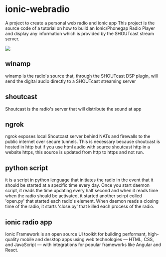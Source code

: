 # ionic-webradio
A project to create a personal web radio and ionic app
This project is the source code of a tutorial on how to build an Ionic/Phonegap Radio Player and display any information which is provided by the SHOUTcast stream server.

[![](https://mermaid.ink/img/eyJjb2RlIjoic3RhdGVEaWFncmFtXG5weXRob25fc2NyaXB0LS0-IHdpbmFtcFxucHl0aG9uX3NjcmlwdCAtLT4gU2hvdXRjYXN0XG5weXRob25fc2NyaXB0LS0-IG5ncm9rXG53aW5hbXAgLS0-IFNob3V0Y2FzdFxuU2hvdXRjYXN0IC0tPiBuZ3Jva1xubmdyb2stLT4gaW9uaWNfYXBwMVxubmdyb2stLT4gaW5vY19hcHAyXG5uZ3Jvay0tPiBpb25pY19hcHAzXG5cdFx0XHRcdFx0IiwibWVybWFpZCI6eyJ0aGVtZSI6ImRlZmF1bHQifSwidXBkYXRlRWRpdG9yIjpmYWxzZX0)](https://mermaid.ink/img/eyJjb2RlIjoic3RhdGVEaWFncmFtXG5weXRob25fc2NyaXB0LS0-IHdpbmFtcFxucHl0aG9uX3NjcmlwdCAtLT4gU2hvdXRjYXN0XG5weXRob25fc2NyaXB0LS0-IG5ncm9rXG53aW5hbXAgLS0-IFNob3V0Y2FzdFxuU2hvdXRjYXN0IC0tPiBuZ3Jva1xubmdyb2stLT4gaW9uaWNfYXBwMVxubmdyb2stLT4gaW5vY19hcHAyXG5uZ3Jvay0tPiBpb25pY19hcHAzXG5cdFx0XHRcdFx0IiwibWVybWFpZCI6eyJ0aGVtZSI6ImRlZmF1bHQifSwidXBkYXRlRWRpdG9yIjpmYWxzZX0)

## winamp
winamp is the radio's source that, through the SHOUTcast DSP plugin, will send the digital audio directly to a SHOUTcast streaming server 
## shoutcast
Shoutcast is the radio's server that will distribute the sound at app
## ngrok
ngrok exposes local Shoutcast server behind NATs and firewalls to the public internet over secure tunnels. This is necessary because shoutcast is hosted in http but if you use html audio with source shoutcast http in a website https, this source is updated from http to https and not run.
## python script
it is a script in python lenguage that initiates the radio in the event that it should be started at a specific time every day. Once you start daemon script, it reads the time updating every half second and when it reads time when the radio should be activated, it started another scirpt colled 'open.py' that started each radio's element. When daemon reads a closing time of the radio, it starts 'close.py' that killed each process of the radio.
## ionic radio app
Ionic Framework is an open source UI toolkit for building performant, high-quality mobile and desktop apps using web technologies — HTML, CSS, and JavaScript — with integrations for popular frameworks like Angular and React.
